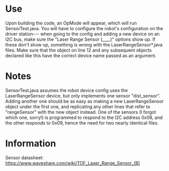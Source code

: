 # Use
Upon building the code, an OpMode will appear, which will run SensorTest.java. You will have to configure the robot's configuration on the driver station--- when going to the config and adding a new device on an I2C bus, make sure the "Laser Range Sensor (____)" options show up. If these don't show up, something is wrong with the LaserRangeSensor*.java files. Make sure that the object on line 12 and any subsequent objects declared like this have the correct device name passed as an argument. 

# Notes
SensorTest.java assumes the robot device config uses the LaserRangeSensor device, but only implements one sensor "dist_sensor".
Adding another one should be as easy as making a new LaserRangeSensor object under the first one, and replicating any other lines that refer to "rangeSensor" with the new object instead.
One of the sensors (I forgot which one, sorry!) is programmed to respond to the I2C address 0x08, and the other responds to 0x09, hence the need for two nearly identical files. 



# Information
Sensor datasheet: https://www.waveshare.com/wiki/TOF_Laser_Range_Sensor_(B)


